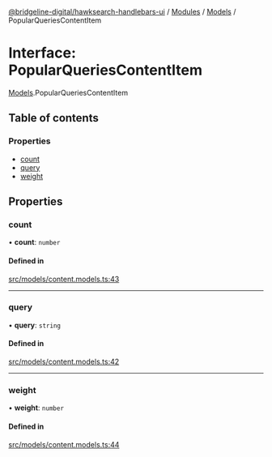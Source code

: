 [@bridgeline-digital/hawksearch-handlebars-ui](../README.md) / [Modules](../modules.md) / [Models](../modules/Models.md) / PopularQueriesContentItem

# Interface: PopularQueriesContentItem

[Models](../modules/Models.md).PopularQueriesContentItem

## Table of contents

### Properties

- [count](Models.PopularQueriesContentItem.md#count)
- [query](Models.PopularQueriesContentItem.md#query)
- [weight](Models.PopularQueriesContentItem.md#weight)

## Properties

### count

• **count**: `number`

#### Defined in

[src/models/content.models.ts:43](https://bitbucket.org/bridgelinedigital/frontend-handlebars-ui/src/db3ebfe/src/models/content.models.ts#lines-43)

___

### query

• **query**: `string`

#### Defined in

[src/models/content.models.ts:42](https://bitbucket.org/bridgelinedigital/frontend-handlebars-ui/src/db3ebfe/src/models/content.models.ts#lines-42)

___

### weight

• **weight**: `number`

#### Defined in

[src/models/content.models.ts:44](https://bitbucket.org/bridgelinedigital/frontend-handlebars-ui/src/db3ebfe/src/models/content.models.ts#lines-44)
